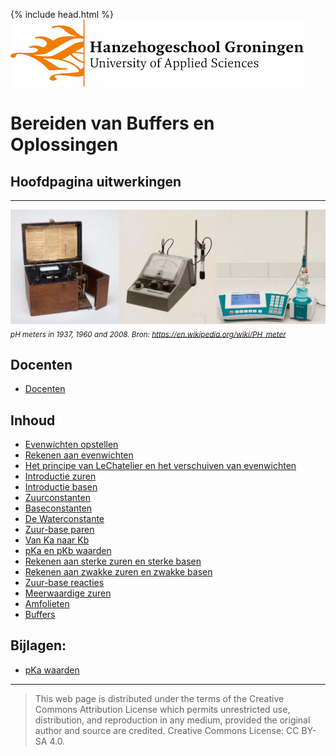 {% include head.html %}
![Hanze](./hanze/hanze.png)


# Bereiden van Buffers en Oplossingen


## Hoofdpagina uitwerkingen

---

![Pic](./impression/impression.png)
*<sub>pH meters in 1937, 1960 and 2008. Bron: https://en.wikipedia.org/wiki/PH_meter</sub>*

## Docenten

- [Docenten](./docenten/docenten.md)

## Inhoud

- [Evenwichten opstellen](./uitwerkingen/01_evenwichten_opstellen.md)  
- [Rekenen aan evenwichten ](./uitwerkingen/02_evenwichten_rekenen.md)  
- [Het principe van LeChatelier en het verschuiven van evenwichten](./uitwerkingen/03_lechatelier.md)  
- [Introductie zuren](./uitwerkingen/04_zuren.md)  
- [Introductie basen](./uitwerkingen/05_basen.md)  
- [Zuurconstanten](./uitwerkingen/06_zuurconstanten.md)  
- [Baseconstanten](./uitwerkingen/07_baseconstanten.md)  
- [De Waterconstante](./uitwerkingen/08_de_waterconstante.md)  
- [Zuur-base paren](./uitwerkingen/09_zuurbasenparen.md)  
- [Van Ka naar Kb](./uitwerkingen/10_ka_naar_kb.md)  
- [pKa en pKb waarden](./uitwerkingen/11_rekenen_pka.md)  
- [Rekenen aan sterke zuren en sterke basen](./uitwerkingen/12_rekenen_zuur_base.md)  
- [Rekenen aan zwakke zuren en zwakke basen](./uitwerkingen/13_rekenen_zwak_zuur_zwak_base.md)  
- [Zuur-base reacties](./uitwerkingen/14_zuur_base_reacties.md)
- [Meerwaardige zuren](./uitwerkingen/15_meerwaardige_zuren.md)
- [Amfolieten](./uitwerkingen/16_amfolieten.md)
- [Buffers](./uitwerkingen/17_buffers.md)


## Bijlagen:
- [pKa waarden](./uitwerkingen/25_pka.md)

--- 


>This web page is distributed under the terms of the Creative Commons Attribution License which permits unrestricted use, distribution, and reproduction in any medium, provided the original author and source are credited.
>Creative Commons License: CC BY-SA 4.0.

